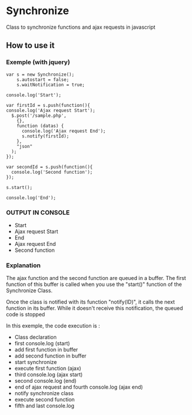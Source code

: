 # Synchronize
Class to synchronize functions and ajax requests in javascript

## How to use it

### Exemple (with jquery)
	var s = new Synchronize();
		s.autostart = false;
		s.waitNotification = true;
	
	console.log('Start');
	
	var firstId = s.push(function(){
    console.log('Ajax request Start');
	  $.post('/sample.php',
	    {},
	    function (datas) {
	      console.log('Ajax request End');
	      s.notify(firstId);
	    },
	    "json"
	  );
	});
	
	var secondId = s.push(function(){
	  console.log('Second function');
	});
	
	s.start();
	
	console.log('End');

### OUTPUT IN CONSOLE
  - Start
  - Ajax request Start
  - End
  - Ajax request End
  - Second function

### Explanation
  The ajax function and the second function are queued in a buffer. The first function of this buffer is called when you use the "start()" function of the Synchronize Class.

Once the class is notified with its function "notify(ID)", it calls the next function in its buffer. While it doesn't receive this notification, the queued code is stopped

In this exemple, the code execution is :
  - Class declaration
  - first console.log (start)
  - add first function in buffer
  - add second function in buffer
  - start synchronize
  - execute first function (ajax)
  - third console.log (ajax start)
  - second console.log (end)
  - end of ajax request and fourth console.log (ajax end)
  - notify synchronize class
  - execute second function
  - fifth and last console.log
